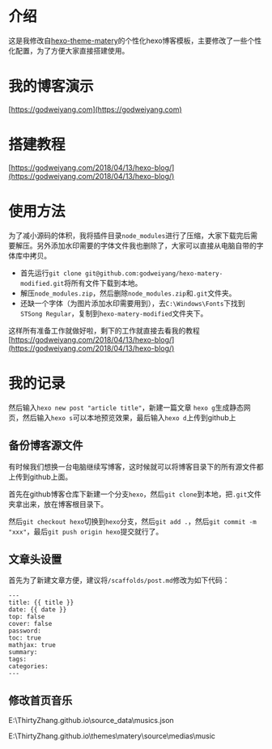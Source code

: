 # 介绍
这是我修改自[hexo-theme-matery](https://github.com/blinkfox/hexo-theme-matery)的个性化hexo博客模板，主要修改了一些个性化配置，为了方便大家直接搭建使用。

# 我的博客演示
[https://godweiyang.com](https://godweiyang.com)

# 搭建教程
[https://godweiyang.com/2018/04/13/hexo-blog/](https://godweiyang.com/2018/04/13/hexo-blog/)

# 使用方法
为了减小源码的体积，我将插件目录`node_modules`进行了压缩，大家下载完后需要解压。另外添加水印需要的字体文件我也删除了，大家可以直接从电脑自带的字体库中拷贝。

* 首先运行`git clone git@github.com:godweiyang/hexo-matery-modified.git`将所有文件下载到本地。
* 解压`node_modules.zip`，然后删除`node_modules.zip`和`.git`文件夹。
* 还缺一个字体（为图片添加水印需要用到），去`C:\Windows\Fonts`下找到`STSong Regular`，复制到`hexo-matery-modified`文件夹下。

这样所有准备工作就做好啦，剩下的工作就直接去看我的教程[https://godweiyang.com/2018/04/13/hexo-blog/](https://godweiyang.com/2018/04/13/hexo-blog/)



# 我的记录

然后输入`hexo new post "article title"`，新建一篇文章 `hexo g`生成静态网页，然后输入`hexo s`可以本地预览效果，最后输入`hexo d`上传到github上 



## 备份博客源文件

有时候我们想换一台电脑继续写博客，这时候就可以将博客目录下的所有源文件都上传到github上面。

首先在github博客仓库下新建一个分支`hexo`，然后`git clone`到本地，把`.git`文件夹拿出来，放在博客根目录下。

然后`git checkout hexo`切换到`hexo`分支，然后`git add .`，然后`git commit -m "xxx"`，最后`git push origin hexo`提交就行了。



## 文章头设置

首先为了新建文章方便，建议将`/scaffolds/post.md`修改为如下代码：

```
---
title: {{ title }}
date: {{ date }}
top: false
cover: false
password:
toc: true
mathjax: true
summary:
tags:
categories:
---
```
## 修改首页音乐

E:\ThirtyZhang.github.io\source\_data\musics.json

E:\ThirtyZhang.github.io\themes\matery\source\medias\music